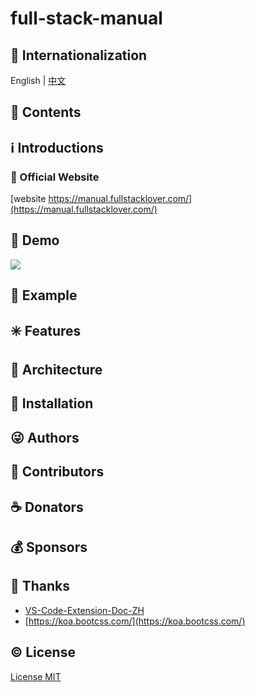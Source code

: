# full-stack-manual

## :large_blue_circle: Internationalization

English | [中文](README_zh.md)

## :book: Contents

## :information_source: Introductions

### :bell: Official Website

[website https://manual.fullstacklover.com/](https://manual.fullstacklover.com/)

## :foggy: Demo

![](https://cdn.jsdelivr.net/gh/misitebao/CDN@master/md/20200827150719.png)

## :large_blue_diamond: Example

## :eight_spoked_asterisk: Features

## :leaves: Architecture

## :gem: Installation

## :stuck_out_tongue_winking_eye: Authors

## :stars: Contributors

## :coffee: Donators

## :moneybag: Sponsors

## :clap: Thanks

* [VS-Code-Extension-Doc-ZH](https://github.com/Liiked/VS-Code-Extension-Doc-ZH)
* [https://koa.bootcss.com/](https://koa.bootcss.com/)

## :copyright: License

[License MIT](LICENSE)
